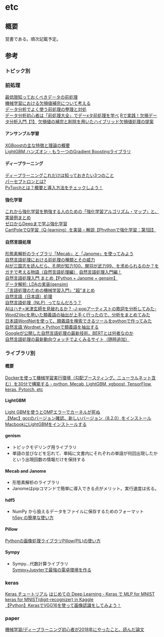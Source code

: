 # etc

## 概要
覚書である。順次記載予定。  


## 参考

### トピック別

### 前処理
[最低限知っておくべきデータの前処理](https://qiita.com/kazukiii/items/2600987798c62dd29dfc)  
[機械学習における欠損値補完について考える](https://rmizutaa.hatenablog.com/entry/2019/06/30/212103)  
[データ分析でよく使う前処理の整理と対処](https://researchmap.jp/?action=cv_download_main&upload_id=149566)  
[データ分析初心者は「前処理大全」でデーxタ前処理を学べ](https://nori-life-log.com/%E3%83%87%E3%83%BC%E3%82%BF%E5%88%86%E6%9E%90%E5%88%9D%E5%BF%83%E8%80%85%E3%81%AF%E3%80%8C%E5%89%8D%E5%87%A6%E7%90%86%E5%A4%A7%E5%85%A8%E3%80%8D%E3%81%A7%E3%83%87%E3%83%BC%E3%82%BF%E5%89%8D%E5%87%A6)
[Rで実践！欠損データ分析入門【1】](https://techblog.nhn-techorus.com/archives/6309)
[欠損値の補完と削除を用いたハイブリッド欠損値処理の提案](https://www.jstage.jst.go.jp/article/jssst/34/4/34_4_144/_pdf)


#### アンサンブル学習
[XGBoostの主な特徴と理論の概要](https://qiita.com/yh0sh/items/1df89b12a8dcd15bd5aa)  
[LightGBM ハンズオン - もう一つのGradient Boostingライブラリ](https://qiita.com/TomokIshii/items/3729c1b9c658cc48b5cb)  

#### ディープラーニング
[ディープラーニングこれだけは知っておきたい3つのこと](https://jp.mathworks.com/discovery/deep-learning.html)  
[パーセプトロンとは?](https://qiita.com/nishiy-k/items/1e795f92a99422d4ba7b)  
[PyTorchとは？概要と導入方法をチェックしよう！](https://www.sejuku.net/blog/64175)  

#### 強化学習
[これから強化学習を勉強する人のための「強化学習アルゴリズム・マップ」と、実装例まとめ](https://qiita.com/sugulu/items/3c7d6cbe600d455e853b)  
[ゼロからDeepまで学ぶ強化学習](https://qiita.com/icoxfog417/items/242439ecd1a477ece312)  
[CartPoleでQ学習（Q-learning）を実装・解説【Phythonで強化学習：第1回】](http://neuro-educator.com/rl1/)  

#### 自然言語処理
[形態素解析のライブラリ「Mecab」と「Janome」を使ってみよう](https://ushinji.hatenablog.com/entry/2017/11/23/161031)  
[自然言語処理における前処理の種類とその威力](https://qiita.com/Hironsan/items/2466fe0f344115aff177)  
[AIが三国志を読んだら、孔明が知力100、関羽が武力99、を求められるのか？をガチで考える物語（自然言語処理編）](https://qiita.com/youwht/items/92056e63498c36de4e3b) 
[自然言語処理入門編！](https://qiita.com/cr-fun/items/cc82a85c572daac0b5c5)   
[自然言語処理入門 まとめ【Python + Janome + gensim】](https://qiita.com/kodera123/items/a5921cbcd18b9a309787)  
[データ解析: LDAの実装(gensim)](https://openbook4.me/projects/193/sections/1154)  
[「言語処理のための機械学習入門」"超"まとめ](https://qiita.com/yuyasat/items/66d057b1b91722c85aa3)  
[自然言語（日本語）処理](http://www.sist.ac.jp/~kanakubo/research/natural_language_processing.html)  
[自然言語処理（NLP）ってなんだろう？](https://qiita.com/MahoTakara/items/b3d719ed1a3665730826)  
[AIはハチ=米津玄師を見破れるか ? -J-popアーティストの歌詞を分析してみた-](https://qiita.com/kazuya-n/items/0a2fe586716c925055d1)  
[Word2Vecを用いた類義語の抽出が上手く行ったので、分析をまとめてみた](https://qiita.com/To_Murakami/items/cc225e7c9cd9c0ab641e)  
[日本語WordNetを使って、類義語を検索できるツールをpythonで作ってみた](https://qiita.com/pocket_kyoto/items/1e5d464b693a8b44eda5)  
[自然言語 Wordnet × Pythonで類義語を抽出する](https://www.yoheim.net/blog.php?q=20160201)  
[Googleが公開した自然言語処理の最新技術、BERTとは何者なのか](https://ai-scholar.tech/text-mining/bert-ai-93/)  
[自然言語処理の最新動向ウォッチでよくみるサイト（随時追加）](https://qiita.com/LeftLetter/items/d705bb21e66b87657b28)  


### ライブラリ別

#### 概要
[Dockerを使って機械学習実行環境（勾配ブースティング、ニューラルネット含む）を30分で構築する - python, Mecab, LightGBM, xgboost, TensorFlow, keras, Pytorch, etc](https://www.takapy.work/entry/2019/04/07/134433)  

#### LightGBM
[Light GBMを使うとOMPエラーでカーネルが死ぬ](https://haltaro.github.io/2018/06/22/dead-kernel-lgbm)  
[【Mac】gccのバージョン確認、新しいバージョン（8.2.0）をインストール](https://qiita.com/aki-takano/items/0152a3ab4a615cfef9bc)  
[MacbookにLightGBMをインストールする](https://ymegane88.hatenablog.com/entry/2018/12/13/005342)  

#### genism
- トピックモデリング用ライブラリ  
- 単語の並びなどを忘れて、単純に文書内にそれぞれの単語が何回出現したかという出現回数の情報だけを保持する    

#### Mecab and Janome
- 形態素解析のライブラリ  
- Janomeはpipコマンドで簡単に導入できる点がメリット。実行速度は劣る。  

#### hdf5
- NumPy から扱えるデータをファイルに保存するためのフォーマット  
[h5py の簡単な使い方](https://www.qoosky.io/techs/861b4ae419)  

#### Pillow
[Pythonの画像処理ライブラリPillow(PIL)の使い方](https://note.nkmk.me/python-pillow-basic/)  

#### Sympy
- Sympy...代数計算ライブラリ  
[Sympy+Jupyterで最強の電卓環境を作る](https://qiita.com/pashango2/items/500d23c8f43784b54315)  

### keras
[Keras チュートリアル](https://qiita.com/sasayabaku/items/64a01363bcd5c44feb0b)
[はじめての Deep Learning - Keras で MLP for MNIST](https://m0t0k1ch1st0ry.com/blog/2016/07/15/keras/)  
[keras for MNIST(digit-recognizer) in Kaggle](https://qiita.com/T_gdmuy/items/875ac8472f4bd6751314)  
[【Python】KerasでVGG16を使って画像認識をしてみよう！](https://www.y-shinno.com/keras-vgg16/)  

### paper
[機械学習/ディープラーニング初心者が2018年にやったこと、読んだ論文](https://qiita.com/koshian2/items/bb4afec12e5dd50aae50)  
